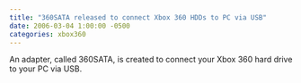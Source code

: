 ```yaml
---
title: "360SATA released to connect Xbox 360 HDDs to PC via USB"
date: 2006-03-04 1:00:00 -0500
categories: xbox360
---
```


An adapter, called 360SATA, is created to connect your Xbox 360 hard drive to your PC via USB.